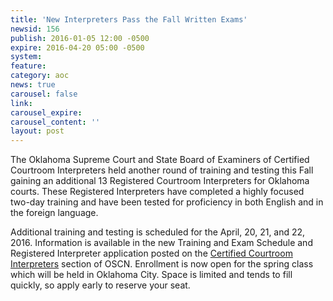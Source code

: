 ```yaml
---
title: 'New Interpreters Pass the Fall Written Exams'
newsid: 156
publish: 2016-01-05 12:00 -0500
expire: 2016-04-20 05:00 -0500
system: 
feature: 
category: aoc
news: true
carousel: false
link: 
carousel_expire: 
carousel_content: ''
layout: post
---
```

<p>The Oklahoma Supreme Court and State Board of Examiners of Certified Courtroom Interpreters held another round of training and testing this Fall gaining an additional 13 Registered Courtroom Interpreters for Oklahoma courts.  These Registered Interpreters have completed a highly focused two-day training and have been tested for proficiency in both English and in the foreign language.</p>
<p>Additional training and testing is scheduled for the April, 20, 21, and 22, 2016.  Information is available in the new Training and Exam Schedule and Registered Interpreter application posted on the <a href="http://www.oscn.net/static/forms/aoc_forms/interpreter.asp" target="_blank">Certified Courtroom Interpreters</a> section of OSCN.  Enrollment is now open for the spring class which will be held in Oklahoma City.  Space is limited and tends to fill quickly, so apply early to reserve your seat.</p>